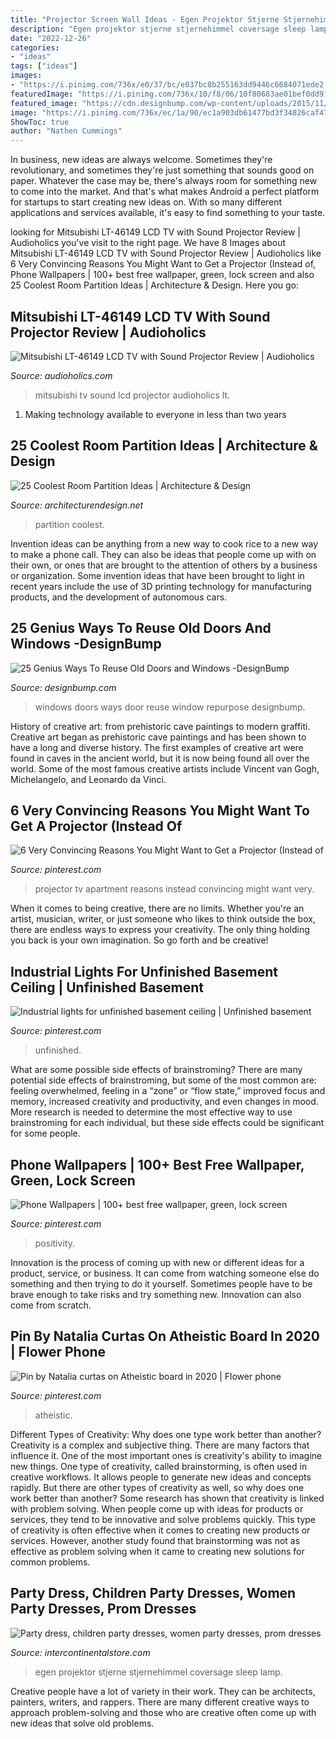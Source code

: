 ```yaml
---
title: "Projector Screen Wall Ideas - Egen Projektor Stjerne Stjernehimmel Coversage Sleep Lamp"
description: "Egen projektor stjerne stjernehimmel coversage sleep lamp"
date: "2022-12-26"
categories:
- "ideas"
tags: ["ideas"]
images:
- "https://i.pinimg.com/736x/e0/37/bc/e037bc8b255163dd9446c6684071ede2.jpg"
featuredImage: "https://i.pinimg.com/736x/10/f8/06/10f80683ae01bef0dd9126899d455a74.jpg"
featured_image: "https://cdn.designbump.com/wp-content/uploads/2015/11/window-door20.jpg"
image: "https://i.pinimg.com/736x/ec/1a/90/ec1a903db61477bd3f34826caf47aff1.jpg"
ShowToc: true
author: "Nathen Cummings"
---
```



In business, new ideas are always welcome. Sometimes they're revolutionary, and sometimes they're just something that sounds good on paper. Whatever the case may be, there's always room for something new to come into the market. And that's what makes Android a perfect platform for startups to start creating new ideas on. With so many different applications and services available, it's easy to find something to your taste.

	

		
looking for Mitsubishi LT-46149 LCD TV with Sound Projector Review | Audioholics you've visit to the right page. We have 8 Images about Mitsubishi LT-46149 LCD TV with Sound Projector Review | Audioholics like 6 Very Convincing Reasons You Might Want to Get a Projector (Instead of, Phone Wallpapers | 100+ best free wallpaper, green, lock screen and also 25 Coolest Room Partition Ideas | Architecture &amp; Design. Here you go:
		
    
## Mitsubishi LT-46149 LCD TV With Sound Projector Review | Audioholics

<img loading=lazy src="https://www.audioholics.com/hdtv-reviews/mitsubishi-lt-46149-sound-projector/image" onerror="this.onerror=null;this.src='https://tse1.mm.bing.net/th?id=OIP.zN9yDs1qjrB0StN6Y5EfbwHaHL&amp;pid=15.1';" alt="Mitsubishi LT-46149 LCD TV with Sound Projector Review | Audioholics">

_Source: audioholics.com_

>mitsubishi tv sound lcd projector audioholics lt. 

	

1. Making technology available to everyone in less than two years 

    
## 25 Coolest Room Partition Ideas | Architecture &amp; Design

<img loading=lazy src="https://cdn.architecturendesign.net/wp-content/uploads/2014/08/951.jpg" onerror="this.onerror=null;this.src='https://tse1.mm.bing.net/th?id=OIP.l6uPWvwx0ulWGilhQm37mgHaLK&amp;pid=15.1';" alt="25 Coolest Room Partition Ideas | Architecture &amp; Design">

_Source: architecturendesign.net_

>partition coolest. 

	

Invention ideas can be anything from a new way to cook rice to a new way to make a phone call. They can also be ideas that people come up with on their own, or ones that are brought to the attention of others by a business or organization. Some invention ideas that have been brought to light in recent years include the use of 3D printing technology for manufacturing products, and the development of autonomous cars.

    
## 25 Genius Ways To Reuse Old Doors And Windows -DesignBump

<img loading=lazy src="https://cdn.designbump.com/wp-content/uploads/2015/11/window-door20.jpg" onerror="this.onerror=null;this.src='https://tse2.mm.bing.net/th?id=OIP.k_p0aDacAZ3SfXNr18dyuQHaOv&amp;pid=15.1';" alt="25 Genius Ways To Reuse Old Doors and Windows -DesignBump">

_Source: designbump.com_

>windows doors ways door reuse window repurpose designbump. 

	

History of creative art: from prehistoric cave paintings to modern graffiti.
Creative art began as prehistoric cave paintings and has been shown to have a long and diverse history. The first examples of creative art were found in caves in the ancient world, but it is now being found all over the world. Some of the most famous creative artists include Vincent van Gogh, Michelangelo, and Leonardo da Vinci.

    
## 6 Very Convincing Reasons You Might Want To Get A Projector (Instead Of

<img loading=lazy src="https://i.pinimg.com/736x/10/f8/06/10f80683ae01bef0dd9126899d455a74.jpg" onerror="this.onerror=null;this.src='https://tse1.mm.bing.net/th?id=OIP.gNk-j1sQ0JRMZoS7uENnygHaLJ&amp;pid=15.1';" alt="6 Very Convincing Reasons You Might Want to Get a Projector (Instead of">

_Source: pinterest.com_

>projector tv apartment reasons instead convincing might want very. 

	

When it comes to being creative, there are no limits. Whether you're an artist, musician, writer, or just someone who likes to think outside the box, there are endless ways to express your creativity. The only thing holding you back is your own imagination. So go forth and be creative!

    
## Industrial Lights For Unfinished Basement Ceiling | Unfinished Basement

<img loading=lazy src="https://i.pinimg.com/736x/ec/1a/90/ec1a903db61477bd3f34826caf47aff1.jpg" onerror="this.onerror=null;this.src='https://tse1.mm.bing.net/th?id=OIP.ASG2_jGM5ikmaa0aKb89hgHaJ3&amp;pid=15.1';" alt="Industrial lights for unfinished basement ceiling | Unfinished basement">

_Source: pinterest.com_

>unfinished. 

	

What are some possible side effects of brainstroming?
There are many potential side effects of brainstroming, but some of the most common are: feeling overwhelmed, feeling in a “zone” or “flow state,” improved focus and memory, increased creativity and productivity, and even changes in mood. More research is needed to determine the most effective way to use brainstroming for each individual, but these side effects could be significant for some people.

    
## Phone Wallpapers | 100+ Best Free Wallpaper, Green, Lock Screen

<img loading=lazy src="https://i.pinimg.com/736x/97/34/06/97340676192e6e78e9803d6a8ddc0877.jpg" onerror="this.onerror=null;this.src='https://tse3.mm.bing.net/th?id=OIP.ZhKhBxILc-6rREkW4-qRGgHaLH&amp;pid=15.1';" alt="Phone Wallpapers | 100+ best free wallpaper, green, lock screen">

_Source: pinterest.com_

>positivity. 

	

Innovation is the process of coming up with new or different ideas for a product, service, or business. It can come from watching someone else do something and then trying to do it yourself. Sometimes people have to be brave enough to take risks and try something new. Innovation can also come from scratch.

    
## Pin By Natalia Curtas On Atheistic Board In 2020 | Flower Phone

<img loading=lazy src="https://i.pinimg.com/736x/e0/37/bc/e037bc8b255163dd9446c6684071ede2.jpg" onerror="this.onerror=null;this.src='https://tse3.mm.bing.net/th?id=OIP.bQ5O6ILV5y03yn5GfEOMeAHaNL&amp;pid=15.1';" alt="Pin by Natalia curtas on Atheistic board in 2020 | Flower phone">

_Source: pinterest.com_

>atheistic. 

	

Different Types of Creativity: Why does one type work better than another?
Creativity is a complex and subjective thing. There are many factors that influence it. One of the most important ones is creativity's ability to imagine new things. One type of creativity, called brainstorming, is often used in creative workflows. It allows people to generate new ideas and concepts rapidly. But there are other types of creativity as well, so why does one work better than another?
Some research has shown that creativity is linked with problem solving. When people come up with ideas for products or services, they tend to be innovative and solve problems quickly. This type of creativity is often effective when it comes to creating new products or services. However, another study found that brainstorming was not as effective as problem solving when it came to creating new solutions for common problems.

    
## Party Dress, Children Party Dresses, Women Party Dresses, Prom Dresses

<img loading=lazy src="https://ae01.alicdn.com/kf/HTB1yi3fpXuWBuNjSszbq6AS7FXaq/Coversage-Rotating-Night-Light-Projector-Spin-Starry-Sky-Star-Master-Children-Kids-Baby-Sleep-Romantic-Led.jpg_640x640.jpg" onerror="this.onerror=null;this.src='https://tse4.mm.bing.net/th?id=OIP.1x8KYZcnzieUJeORe-n4FQHaHa&amp;pid=15.1';" alt="Party dress, children party dresses, women party dresses, prom dresses">

_Source: intercontinentalstore.com_

>egen projektor stjerne stjernehimmel coversage sleep lamp. 

	

Creative people have a lot of variety in their work. They can be architects, painters, writers, and rappers. There are many different creative ways to approach problem-solving and those who are creative often come up with new ideas that solve old problems.

